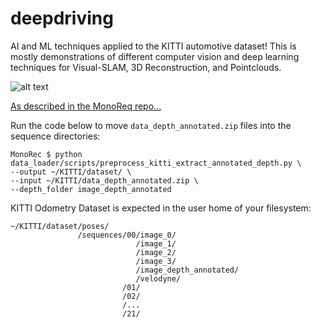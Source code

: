 # deepdriving
AI and ML techniques applied to the KITTI automotive dataset!
This is mostly demonstrations of different computer vision and deep learning techniques for Visual-SLAM, 3D Reconstruction, and Pointclouds.

![alt text](https://github.com/dframirez-usmc/deepdriving/blob/main/projection.gif?raw=true)

[As described in the MonoReq repo...](https://github.com/Brummi/MonoRec#kitti-odometry)

Run the code below to move `data_depth_annotated.zip` files into the sequence directories:

    MonoRec $ python data_loader/scripts/preprocess_kitti_extract_annotated_depth.py \
    --output ~/KITTI/dataset/ \
    --input ~/KITTI/data_depth_annotated.zip \
    --depth_folder image_depth_annotated


KITTI Odometry Dataset is expected in the user home of your filesystem:

    ~/KITTI/dataset/poses/
                   /sequences/00/image_0/
                                /image_1/
                                /image_2/
                                /image_3/
                                /image_depth_annotated/
                                /velodyne/
                             /01/
                             /02/
                             /...
                             /21/
